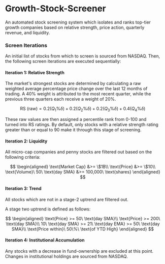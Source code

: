 # Growth-Stock-Screener

An automated stock screening system which isolates and ranks top-tier growth companies based on relative strength, price action, quarterly revenue, and liquidity.

### Screen Iterations

An initial list of stocks from which to screen is sourced from NASDAQ. Then, the following screen iterations are executed sequentially:

#### Iteration 1: Relative Strength

The market's strongest stocks are determined by calculating a raw weighted average percentage price change over the last 12 months of trading. A 40% weight is attributed to the most recent quarter, while the previous three quarters each receive a weight of 20%.

$$\text{RS (raw)} = 0.2(Q_1 \%\delta) + 0.2(Q_2 \%\delta) + 0.2(Q_3 \%\delta) + 0.4(Q_4 \%\delta)$$

These raw values are then assigned a percentile rank from 0-100 and turned into RS ratings. By default, only stocks with a relative strength rating greater than or equal to 90 make it through this stage of screening.

#### Iteration 2: Liquidity

All micro-cap companies and penny stocks are filtered out based on the following criteria:

$$
\begin{aligned}
\text{Market Cap} &>= \$1B\\
\text{Price} &>= \$10\\
\text{Volume}\ 50\ \text{day SMA} &>= 100,000\ \text{shares}
\end{aligned}
$$

#### Iteration 3: Trend

All stocks which are not in a stage-2 uptrend are filtered out.

A stage two uptrend is defined as follows:

$$
\begin{aligned}
\text{Price} >= 50\ \text{day SMA}\\
\text{Price} >= 200\ \text{day SMA}\\
10\ \text{day SMA} >= 21\ \text{day EMA} >= 50\ \text{day SMA}\\
\text{Price within}\ 50\%\ \text{of YTD High}
\end{aligned}
$$

#### Iteration 4: Institutional Accumulation

Any stocks with a decrease in fund-ownership are excluded at this point. Changes in institutional holdings are sourced from NASDAQ.
